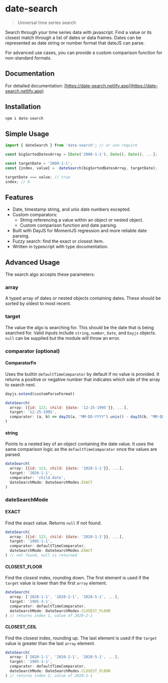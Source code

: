 # date-search
> Universal time series search

Search through your time series data with javascript. Find a value or its closest match through a list of dates or data frames. Dates can be represented as date string or number format that dateJS can parse.

For advanced use cases, you can provide a custom comparison function for non-standard formats.

## Documentation

For detailed documentation: [https://date-search.netlify.app](https://date-search.netlify.app)

## Installation

```js
npm i date-search
```

## Simple Usage

```js
import { dateSearch } from 'date-search'; // or use require

const bigSortedDatesArray = [Date('2000-1-1'), Date(), Date(), ...];

const targetDate = '2000-1-1';
const {index, value} =  dateSearch(bigSortedDatesArray, targetDate);

targetDate === value; // true
index; // 0
```

## Features

- Date, timestamp string, and unix date numbers excepted.
- Custom comparators:
  - String referencing a value within an object or nested object.
  - Custom comparison function and date parsing.
- Built with DayJS for MomentJS regression and more reliable date parsing.
- Fuzzy search: find the exact or closest item.
- Written in typescript with type documentation.

## Advanced Usage

The search algo accepts these parameters:

### array

A typed array of dates or nested objects containing dates. These should be sorted by oldest to most recent.

### target

The value the algo is searching for. This should be the date that is being searched for. Valid inputs include `string`, `number`, `Date`, and `Dayjs` objects. `null` can be supplied but the module will throw an error.

### comparator (optional)

#### ComparatorFn

Uses the builtin `defaultTimeComparator` by default if no value is provided. It returns a positive or negative number that indicates which side of the array to search next.

```js
dayjs.extend(customParseFormat)

dateSearch(
  array: [{id: 123, child: {date: '12-25-1995'}}, ...],
  target: '12-25-1995',
  comparator: (a, b) => dayJS(a, "MM-DD-YYYY").unix() - dayJS(b, "MM-DD-YYYY").unix(),
)
```

#### string

Points to a nested key of an object containing the date value. It uses the same comparison logic as the `defaultTimeComparator` once the values are parsed.

```js
dateSearch(
  array: [{id: 123, child: {date: '2020-1-1'}}, ...],
  target: '2020-1-1',
  comparator: 'child.date',
  dateSearchMode: DateSearchModes.EXACT
)
```

### dateSearchMode

#### EXACT

Find the exact value. Returns `null` if not found.

```js
dateSearch(
  array: [{id: 123, child: {date: '2020-1-1'}}, ...],
  target: '1995-1-1',
  comparator: defaultTimeComparator,
  dateSearchMode: DateSearchModes.EXACT
) // not found, null is returned
```

#### CLOSEST_FLOOR

Find the closest index, rounding down. The first element is used if the `target` value is lower than the first `array` element.

```js
dateSearch(
  array: ['2020-1-1', '2020-2-1', '2020-5-1', ...],
  target: '1995-3-1',
  comparator: defaultTimeComparator,
  dateSearchMode: DateSearchModes.CLOSEST_FLOOR
) // returns index 1, value of 2020-2-1
```

#### CLOSEST_CEIL

Find the closest index, rounding up. The last element is used if the `target` value is greater than the last `array` element.

```js
dateSearch(
  array: ['2020-1-1', '2020-2-1', '2020-5-1', ...],
  target: '1995-3-1',
  comparator: defaultTimeComparator,
  dateSearchMode: DateSearchModes.CLOSEST_FLOOR
) // returns index 2, value of 2020-2-1
```
